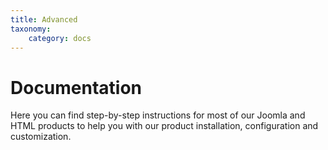 ```yaml
---
title: Advanced
taxonomy:
    category: docs
---
```


# Documentation

Here you can find step-by-step instructions for most of our Joomla and HTML products to help you with our product installation, configuration and customization.